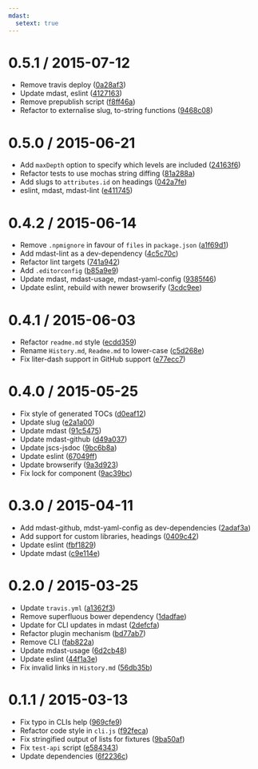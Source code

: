 ```yaml
---
mdast:
  setext: true
---
```


<!--lint disable no-multiple-toplevel-headings-->

0.5.1 / 2015-07-12
==================

*   Remove travis deploy ([0a28af3](https://github.com/wooorm/mdast-toc/commit/0a28af3))
*   Update mdast, eslint ([4127163](https://github.com/wooorm/mdast-toc/commit/4127163))
*   Remove prepublish script ([f8ff46a](https://github.com/wooorm/mdast-toc/commit/f8ff46a))
*   Refactor to externalise slug, to-string functions ([9468c08](https://github.com/wooorm/mdast-toc/commit/9468c08))

0.5.0 / 2015-06-21
==================

*   Add `maxDepth` option to specify which levels are included ([24163f6](https://github.com/wooorm/mdast-toc/commit/24163f6))
*   Refactor tests to use mochas string diffing ([81a288a](https://github.com/wooorm/mdast-toc/commit/81a288a))
*   Add slugs to `attributes.id` on headings ([042a7fe](https://github.com/wooorm/mdast-toc/commit/042a7fe))
*   eslint, mdast, mdast-lint ([e411745](https://github.com/wooorm/mdast-toc/commit/e411745))

0.4.2 / 2015-06-14
==================

*   Remove `.npmignore` in favour of `files` in `package.json` ([a1f69d1](https://github.com/wooorm/mdast-toc/commit/a1f69d1))
*   Add mdast-lint as a dev-dependency ([4c5c70c](https://github.com/wooorm/mdast-toc/commit/4c5c70c))
*   Refactor lint targets ([741a942](https://github.com/wooorm/mdast-toc/commit/741a942))
*   Add `.editorconfig` ([b85a9e9](https://github.com/wooorm/mdast-toc/commit/b85a9e9))
*   Update mdast, mdast-usage, mdast-yaml-config ([9385f46](https://github.com/wooorm/mdast-toc/commit/9385f46))
*   Update eslint, rebuild with newer browserify ([3cdc9ee](https://github.com/wooorm/mdast-toc/commit/3cdc9ee))

0.4.1 / 2015-06-03
==================

*   Refactor `readme.md` style ([ecdd359](https://github.com/wooorm/mdast-toc/commit/ecdd359))
*   Rename `History.md`, `Readme.md` to lower-case ([c5d268e](https://github.com/wooorm/mdast-toc/commit/c5d268e))
*   Fix liter-dash support in GitHub support ([e77ecc7](https://github.com/wooorm/mdast-toc/commit/e77ecc7))

0.4.0 / 2015-05-25
==================

*   Fix style of generated TOCs ([d0eaf12](https://github.com/wooorm/mdast-toc/commit/d0eaf12))
*   Update slug ([e2a1a00](https://github.com/wooorm/mdast-toc/commit/e2a1a00))
*   Update mdast ([91c5475](https://github.com/wooorm/mdast-toc/commit/91c5475))
*   Update mdast-github ([d49a037](https://github.com/wooorm/mdast-toc/commit/d49a037))
*   Update jscs-jsdoc ([9bc6b8a](https://github.com/wooorm/mdast-toc/commit/9bc6b8a))
*   Update eslint ([67049ff](https://github.com/wooorm/mdast-toc/commit/67049ff))
*   Update browserify ([9a3d923](https://github.com/wooorm/mdast-toc/commit/9a3d923))
*   Fix lock for component ([9ac39bc](https://github.com/wooorm/mdast-toc/commit/9ac39bc))

0.3.0 / 2015-04-11
==================

*   Add mdast-github, mdst-yaml-config as dev-dependencies ([2adaf3a](https://github.com/wooorm/mdast-toc/commit/2adaf3a))
*   Add support for custom libraries, headings ([0409c42](https://github.com/wooorm/mdast-toc/commit/0409c42))
*   Update eslint ([fbf1829](https://github.com/wooorm/mdast-toc/commit/fbf1829))
*   Update mdast ([c9e114e](https://github.com/wooorm/mdast-toc/commit/c9e114e))

0.2.0 / 2015-03-25
==================

*   Update `travis.yml` ([a1362f3](https://github.com/wooorm/mdast-toc/commit/a1362f3))
*   Remove superfluous bower dependency ([1dadfae](https://github.com/wooorm/mdast-toc/commit/1dadfae))
*   Update for CLI updates in mdast ([2defcfa](https://github.com/wooorm/mdast-toc/commit/2defcfa))
*   Refactor plugin mechanism ([bd77ab7](https://github.com/wooorm/mdast-toc/commit/bd77ab7))
*   Remove CLI ([fab822a](https://github.com/wooorm/mdast-toc/commit/fab822a))
*   Update mdast-usage ([6d2cb48](https://github.com/wooorm/mdast-toc/commit/6d2cb48))
*   Update eslint ([44f1a3e](https://github.com/wooorm/mdast-toc/commit/44f1a3e))
*   Fix invalid links in `History.md` ([56db35b](https://github.com/wooorm/mdast-toc/commit/56db35b))

0.1.1 / 2015-03-13
==================

*   Fix typo in CLIs help ([969cfe9](https://github.com/wooorm/mdast-toc/commit/969cfe9))
*   Refactor code style in `cli.js` ([f92feca](https://github.com/wooorm/mdast-toc/commit/f92feca))
*   Fix stringified output of lists for fixtures ([9ba50af](https://github.com/wooorm/mdast-toc/commit/9ba50af))
*   Fix `test-api` script ([e584343](https://github.com/wooorm/mdast-toc/commit/e584343))
*   Update dependencies ([6f2236c](https://github.com/wooorm/mdast-toc/commit/6f2236c))
